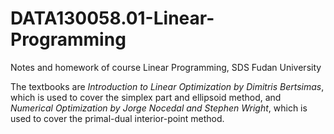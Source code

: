 # DATA130058.01-Linear-Programming
Notes and homework of course Linear Programming, SDS Fudan University

The textbooks are *Introduction to Linear Optimization by Dimitris Bertsimas*, which is used to cover the simplex part and ellipsoid method, and *Numerical Optimization by Jorge Nocedal and Stephen Wright*, which is used to cover the primal-dual interior-point method.